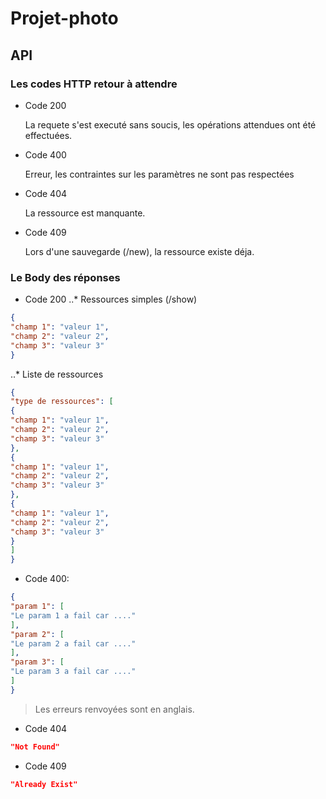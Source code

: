 # Projet-photo

## API

### Les codes HTTP retour à attendre


* Code 200

	La requete s'est executé sans soucis, les opérations attendues ont été effectuées.



* Code 400

	Erreur, les contraintes sur les paramètres ne sont pas respectées



* Code 404

	La ressource est manquante.



* Code 409

	Lors d'une sauvegarde (/new), la ressource existe déja.



### Le Body des réponses


* Code 200
..* Ressources simples (/show)

```json
{
"champ 1": "valeur 1",
"champ 2": "valeur 2",
"champ 3": "valeur 3"
}
```

..* Liste de ressources
```json
{
"type de ressources": [
{
"champ 1": "valeur 1",
"champ 2": "valeur 2",
"champ 3": "valeur 3"
},
{
"champ 1": "valeur 1",
"champ 2": "valeur 2",
"champ 3": "valeur 3"
},
{
"champ 1": "valeur 1",
"champ 2": "valeur 2",
"champ 3": "valeur 3"
}
]
}
```

* Code 400:

```json
{
"param 1": [
"Le param 1 a fail car ...."
],
"param 2": [
"Le param 2 a fail car ...."
],
"param 3": [
"Le param 3 a fail car ...."
]
}
```

> Les erreurs renvoyées sont en anglais.


* Code 404

```json
"Not Found"
```

* Code 409
```json
"Already Exist"
```
